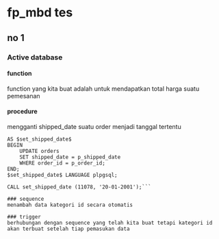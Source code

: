 # fp_mbd tes

## no 1
### Active database
#### function
function yang kita buat adalah untuk mendapatkan total harga suatu pemesanan 

#### procedure
mengganti shipped_date suatu order menjadi tanggal tertentu
```CREATE OR REPLACE PROCEDURE set_shipped_date(p_order_id integer, p_shipped_date date)
AS $set_shipped_date$
BEGIN
    UPDATE orders
    SET shipped_date = p_shipped_date
    WHERE order_id = p_order_id;
END;
$set_shipped_date$ LANGUAGE plpgsql;

CALL set_shipped_date (11078, '20-01-2001');```

### sequence
menambah data kategori id secara otomatis

### trigger
berhubungan dengan sequence yang telah kita buat tetapi kategori id akan terbuat setelah tiap pemasukan data
